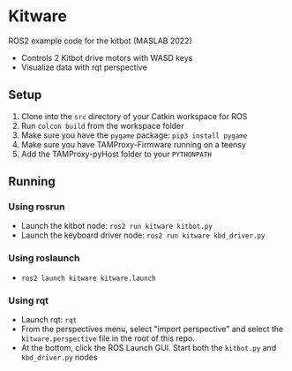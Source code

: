 # Kitware

ROS2 example code for the kitbot (MASLAB 2022)

* Controls 2 Kitbot drive motors with WASD keys
* Visualize data with rqt perspective

## Setup
1. Clone into the `src` directory of your Catkin workspace for ROS
2. Run `colcon build` from the workspace folder
3. Make sure you have the `pygame` package: `pip3 install pygame`
4. Make sure you have TAMProxy-Firmware running on a teensy 
5. Add the TAMProxy-pyHost folder to your `PYTHONPATH`

## Running

### Using rosrun
* Launch the kitbot node: `ros2 run kitware kitbot.py`
* Launch the keyboard driver node: `ros2 run kitware kbd_driver.py`

### Using roslaunch
* `ros2 launch kitware kitware.launch`

### Using rqt
* Launch rqt: `rqt`
* From the perspectives menu, select "import perspective" and select the `kitware.perspective` file in the root of this repo.
* At the bottom, click the ROS Launch GUI. Start both the `kitbot.py` and `kbd_driver.py` nodes
